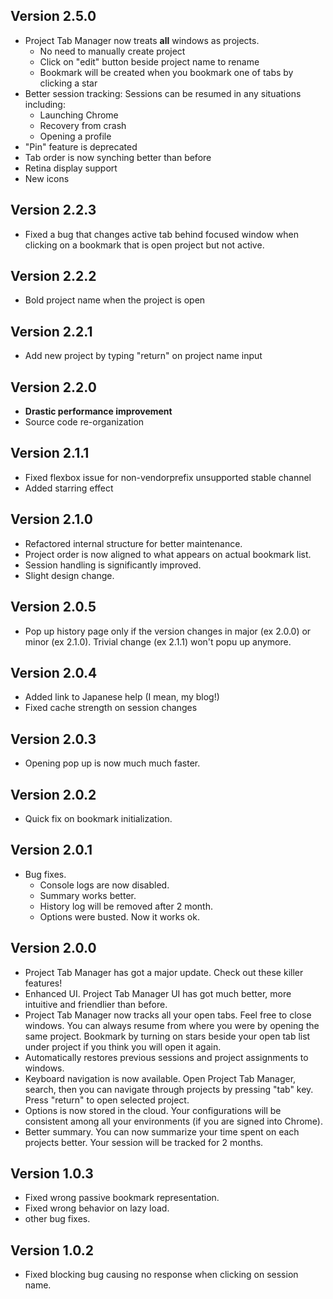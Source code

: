 ## Version 2.5.0
* Project Tab Manager now treats **all** windows as projects.
    * No need to manually create project
    * Click on "edit" button beside project name to rename
    * Bookmark will be created when you bookmark one of tabs by clicking a star
* Better session tracking: Sessions can be resumed in any situations including:
    * Launching Chrome
    * Recovery from crash
    * Opening a profile
* "Pin" feature is deprecated
* Tab order is now synching better than before
* Retina display support
* New icons

## Version 2.2.3
* Fixed a bug that changes active tab behind focused window when clicking on a bookmark that is open project but not active.

## Version 2.2.2
* Bold project name when the project is open

## Version 2.2.1
* Add new project by typing "return" on project name input

## Version 2.2.0
* **Drastic performance improvement**
* Source code re-organization

## Version 2.1.1
* Fixed flexbox issue for non-vendorprefix unsupported stable channel
* Added starring effect

## Version 2.1.0
* Refactored internal structure for better maintenance.
* Project order is now aligned to what appears on actual bookmark list.
* Session handling is significantly improved.
* Slight design change.

## Version 2.0.5
* Pop up history page only if the version changes in major (ex 2.0.0) or minor (ex 2.1.0). Trivial change (ex 2.1.1) won't popu up anymore.

## Version 2.0.4
* Added link to Japanese help (I mean, my blog!)
* Fixed cache strength on session changes

## Version 2.0.3
* Opening pop up is now much much faster.

## Version 2.0.2
* Quick fix on bookmark initialization.

## Version 2.0.1
* Bug fixes.
    * Console logs are now disabled.
    * Summary works better.
    * History log will be removed after 2 month.
    * Options were busted. Now it works ok.

## Version 2.0.0
* Project Tab Manager has got a major update. Check out these killer features!
* Enhanced UI. Project Tab Manager UI has got much better, more intuitive and friendlier than before.
* Project Tab Manager now tracks all your open tabs. Feel free to close windows. You can always resume from where you were by opening the same project. Bookmark by turning on stars beside your open tab list under project if you think you will open it again.
* Automatically restores previous sessions and project assignments to windows.
* Keyboard navigation is now available. Open Project Tab Manager, search, then you can navigate through projects by pressing "tab" key. Press "return" to open selected project.
* Options is now stored in the cloud. Your configurations will be consistent among all your environments (if you are signed into Chrome).
* Better summary. You can now summarize your time spent on each projects better. Your session will be tracked for 2 months.


## Version 1.0.3
* Fixed wrong passive bookmark representation.
* Fixed wrong behavior on lazy load.
* other bug fixes.


## Version 1.0.2
* Fixed blocking bug causing no response when clicking on session name.
